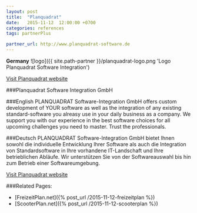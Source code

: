 ```yaml
---
layout: post
title:  "Planquadrat"
date:   2015-11-12  12:00:00 +0700
categories: references
tags: partnerPlus

partner_url: http://www.planquadrat-software.de
---
```

**Germany**
![logo]({{ site.path-partner }}/planquadrat-logo.png 'Logo Planquadrat Software Integration')

<!--more-->

[Visit Planquadrat website ]({{page.partner_url}})

###Planquadrat Software Integration GmbH

###English
PLANQUADRAT Software-Integration GmbH offers custom development of YOUR software as well as the integration of any existing standard-software you alreasy use in your daily business as a company. We support you with our experience in the best software choices for all upcoming challenges you need to master. Trust the professionals.

###Deutsch
PLANQUADRAT Software-Integration GmbH bietet Ihnen sowohl die individuelle Entwicklung Ihrer Software als auch die Integration von Standardsoftware in Ihre vorhandene IT-Landschaft und Ihre betrieblichen Abläufe. Wir unterstützen Sie von der Softwareauswahl bis hin zum Betrieb einer Softwareumgebung. 

[Visit Planquadrat website ]({{page.partner_url}})

###Related Pages:

* [FreizeitPlan.net]({% post_url /2015-11-12-freizeitplan %})
* [ScooterPlan.net]({% post_url /2015-11-12-scooterplan %})


